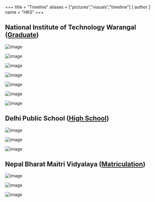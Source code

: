 +++
title = "Timeline"
aliases = ["pictures","visuals","timeline"]
[ author ]
  name = "HKS"
+++

## National Institute of Technology Warangal ([Graduate](https://www.nitw.ac.in/))
![image](/NITW_0.jpg)

![image](/NITW_1.jpg)

![image](/NITW_2.jpg)

![image](/NITW_3.jpg)

![image](/NITW_4.jpg)

![image](/NITW_5.jpg)

![image](/NITW_6.jpg)

## Delhi Public School ([High School](https://www.dpssiliguri.com/))
![image](/DPS_0.jpg)

![image](/DPS_2.jpg)

![image](/DPS_1.jpg)

## Nepal Bharat Maitri Vidyalaya ([Matriculation](https://www.nbmv.edu.np/))
![image](/NBMV_0.png)

![image](/NBMV_1.jpg)

![image](/NBMV_2.jpg)